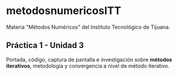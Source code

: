 # metodosnumericosITT
Materia "Métodos Numéricos" del Instituto Tecnológico de Tijuana.

## Práctica 1 - Unidad 3

Portada, código, captura de pantalla e investigación sobre **métodos iterativos**, metodología y convergencia a nivel de método iterativo.